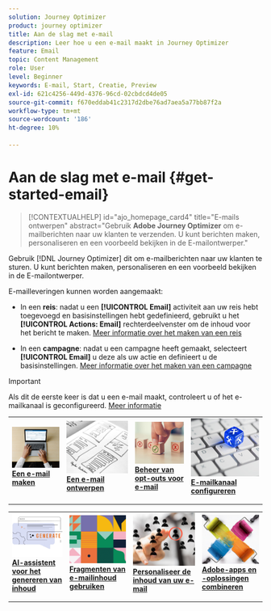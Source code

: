 ```yaml
---
solution: Journey Optimizer
product: journey optimizer
title: Aan de slag met e-mail
description: Leer hoe u een e-mail maakt in Journey Optimizer
feature: Email
topic: Content Management
role: User
level: Beginner
keywords: E-mail, Start, Creatie, Preview
exl-id: 621c4256-449d-4376-96cd-02cbdcd4de05
source-git-commit: f670eddab41c2317d2dbe76ad7aea5a77bb87f2a
workflow-type: tm+mt
source-wordcount: '186'
ht-degree: 10%

---
```


# Aan de slag met e-mail {#get-started-email}

>[!CONTEXTUALHELP]
>id="ajo_homepage_card4"
>title="E-mails ontwerpen"
>abstract="Gebruik **Adobe Journey Optimizer** om e-mailberichten naar uw klanten te verzenden. U kunt berichten maken, personaliseren en een voorbeeld bekijken in de E-mailontwerper."

Gebruik [!DNL Journey Optimizer] dit om e-mailberichten naar uw klanten te sturen. U kunt berichten maken, personaliseren en een voorbeeld bekijken in de E-mailontwerper.

E-mailleveringen kunnen worden aangemaakt:

* In een **reis**: nadat u een **[!UICONTROL Email]** activiteit aan uw reis hebt toegevoegd en basisinstellingen hebt gedefinieerd, gebruikt u het **[!UICONTROL Actions: Email]** rechterdeelvenster om de inhoud voor het bericht te maken. [Meer informatie over het maken van een reis](../building-journeys/journey-gs.md)

* In een **campagne**: nadat u een campagne heeft gemaakt, selecteert **[!UICONTROL Email]** u deze als uw actie en definieert u de basisinstellingen. [Meer informatie over het maken van een campagne](../campaigns/create-campaign.md#configure)


>[!IMPORTANT]
>
>Als dit de eerste keer is dat u een e-mail maakt, controleert u of het e-mailkanaal is geconfigureerd. [Meer informatie](email-settings.md)

<table style="table-layout:fixed"><tr style="border: 0;">
<td>
<a href="create-email.md">
<img alt="Scheppen" src="../assets/do-not-localize/email-create.jpeg">
</a>
<div><a href="create-email.md"><strong>Een e-mail maken</strong>
</div>
<p>
</td>
<td>
<a href="get-started-email-design.md">
<img alt="Ontwerp" src="../assets/do-not-localize/email-design.jpg">
</a>
<div>
<a href="get-started-email-design.md"><strong>Een e-mail ontwerpen</strong></a>
</div>
<p></td>
<td>
<a href="email-opt-out.md">
<img alt="Afmelden" src="../assets/do-not-localize/email-opt-out.jpg">
</a>
<div>
<a href="email-opt-out.md"><strong>Beheer van opt-outs voor e-mail</strong></a>
</div>
<p>
</td>
<td>
<a href="email-settings.md">
<img alt="Configureren" src="../assets/do-not-localize/email-config.jpg">
</a>
<div>
<a href="email-settings.md"><strong>E-mailkanaal configureren</strong></a>
</div>
<p>
</td>
</tr></table>

<table style="table-layout:fixed"><tr style="border: 0;">
<td>
<a href="../content-management/generative-email.md">
<img alt="AI-assistent" src="../assets/do-not-localize/email-generate.jpg">
</a>
<div><a href="../content-management/generative-email.md"><strong>AI-assistent voor het genereren van inhoud</strong>
</div>
<p>
</td>
<td>
<a href="../content-management/fragments.md">
<img alt="Fragmenten van de inhoud" src="../assets/do-not-localize/patterns.jpg">
</a>
<div>
<a href="../content-management/fragments.md"><strong>Fragmenten van e-mailinhoud gebruiken</strong></a>
</div>
<p></td>
<td>
<a href="../personalization/personalize.md">
<img alt="Uw inhoud personaliseren" src="../assets/do-not-localize/personalize.jpg">
</a>
<div>
<a href="../personalization/personalize.md"><strong>Personaliseer de inhoud van uw e-mail</strong></a>
</div>
<p>
</td>
<td>
<a href="../integrations/assets.md">
<img alt="Combineer uw oplossingen" src="../assets/do-not-localize/colors.jpeg">
</a>
<div>
<a href="../integrations/assets.md"><strong>Adobe-apps en -oplossingen combineren</strong></a>
</div>
<p>
</td>
</tr></table>
